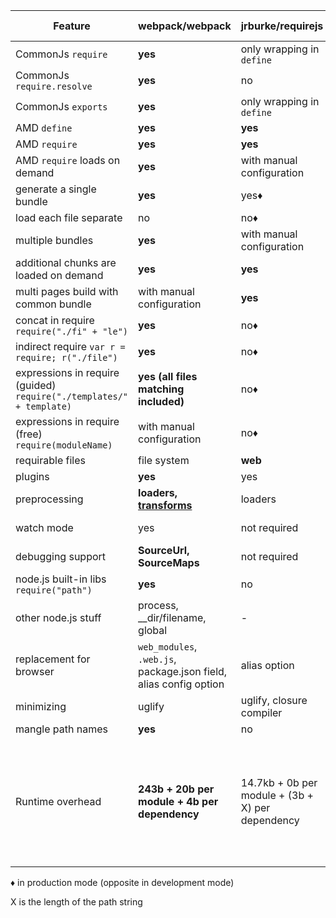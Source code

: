 | Feature | webpack/webpack | jrburke/requirejs | substack/node-browserify | jspm/jspm-cli |
|---------|-----------------|-------------------|--------------------------|---------------|
| CommonJs `require` | **yes** | only wrapping in `define` | **yes** | yes |
| CommonJs `require.resolve` | **yes** | no | no | no |
| CommonJs `exports` | **yes** | only wrapping in `define` | **yes** | yes |
| AMD `define` | **yes** | **yes** | [deamdify](https://github.com/jaredhanson/deamdify) | yes |
| AMD `require` | **yes** | **yes** | no | yes |
| AMD `require` loads on demand | **yes** | with manual configuration | no | yes |
| generate a single bundle | **yes** | yes♦ | yes | yes |
| load each file separate | no | no♦ | no | yes |
| multiple bundles | **yes** | with manual configuration | with manual configuration | yes |
| additional chunks are loaded on demand | **yes** | **yes** | no | with bundle arithmetic |
| multi pages build with common bundle | with manual configuration | **yes** | with manual configuration | with bundle arithmetic |
| concat in require `require("./fi" + "le")` | **yes** | no♦ | no | no |
| indirect require `var r = require; r("./file")` | **yes** | no♦ | no | no |
| expressions in require (guided) `require("./templates/" + template)` | **yes (all files matching included)** | no♦ | no | no |
| expressions in require (free) `require(moduleName)` | with manual configuration | no♦ | no | no |
| requirable files | file system | **web** | file system | through plugins |
| plugins | **yes** | yes | **yes** | yes |
| preprocessing | **loaders, [transforms](https://github.com/webpack/transform-loader)** | loaders | transforms | plugin translate |
| watch mode | yes | not required | yes | not needed in dev |
| debugging support | **SourceUrl, SourceMaps** | not required | SourceMaps | SourceUrl, SourceMaps |
| node.js built-in libs `require("path")` | **yes** | no | **yes** | **yes** |
| other node.js stuff | process, __dir/filename, global | - | process, __dir/filename, global | process, __dir/filename, global for cjs |
| replacement for browser | `web_modules`, `.web.js`, package.json field, alias config option | alias option | package.json field, alias option | package.json, alias option |
| minimizing | uglify | uglify, closure compiler | no | yes |
| mangle path names | **yes** | no | partial | no |
| Runtime overhead | **243b + 20b per module + 4b per dependency** | 14.7kb + 0b per module + (3b + X) per dependency | 415b + 25b per module + (6b + 2X) per dependency | 5.5KB for self-executing bundles, 38KB for full loader and polyfill, 0 plain modules, 293b CJS, 139b ES6 System.register before gzip |

♦ in production mode (opposite in development mode)

X is the length of the path string





